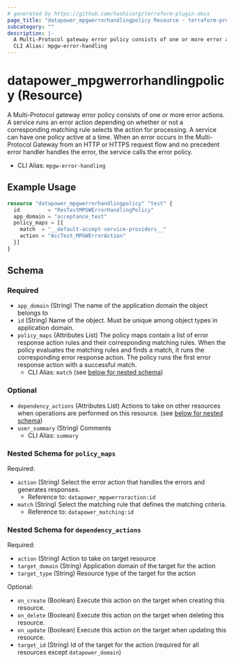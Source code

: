 ```yaml
---
# generated by https://github.com/hashicorp/terraform-plugin-docs
page_title: "datapower_mpgwerrorhandlingpolicy Resource - terraform-provider-datapower"
subcategory: ""
description: |-
  A Multi-Protocol gateway error policy consists of one or more error actions. A service runs an error action depending on whether or not a corresponding matching rule selects the action for processing. A service can have one policy active at a time. When an error occurs in the Multi-Protocol Gateway from an HTTP or HTTPS request flow and no precedent error handler handles the error, the service calls the error policy.
  CLI Alias: mpgw-error-handling
---
```


# datapower_mpgwerrorhandlingpolicy (Resource)

A Multi-Protocol gateway error policy consists of one or more error actions. A service runs an error action depending on whether or not a corresponding matching rule selects the action for processing. A service can have one policy active at a time. When an error occurs in the Multi-Protocol Gateway from an HTTP or HTTPS request flow and no precedent error handler handles the error, the service calls the error policy.
  - CLI Alias: `mpgw-error-handling`

## Example Usage

```terraform
resource "datapower_mpgwerrorhandlingpolicy" "test" {
  id         = "ResTestMPGWErrorHandlingPolicy"
  app_domain = "acceptance_test"
  policy_maps = [{
    match  = "__default-accept-service-providers__"
    action = "AccTest_MPGWErrorAction"
  }]
}
```

<!-- schema generated by tfplugindocs -->
## Schema

### Required

- `app_domain` (String) The name of the application domain the object belongs to
- `id` (String) Name of the object. Must be unique among object types in application domain.
- `policy_maps` (Attributes List) The policy maps contain a list of error response action rules and their corresponding matching rules. When the policy evaluates the matching rules and finds a match, it runs the corresponding error response action. The policy runs the first error response action with a successful match.
  - CLI Alias: `match` (see [below for nested schema](#nestedatt--policy_maps))

### Optional

- `dependency_actions` (Attributes List) Actions to take on other resources when operations are performed on this resource. (see [below for nested schema](#nestedatt--dependency_actions))
- `user_summary` (String) Comments
  - CLI Alias: `summary`

<a id="nestedatt--policy_maps"></a>
### Nested Schema for `policy_maps`

Required:

- `action` (String) Select the error action that handles the errors and generates responses.
  - Reference to: `datapower_mpgwerroraction:id`
- `match` (String) Select the matching rule that defines the matching criteria.
  - Reference to: `datapower_matching:id`


<a id="nestedatt--dependency_actions"></a>
### Nested Schema for `dependency_actions`

Required:

- `action` (String) Action to take on target resource
- `target_domain` (String) Application domain of the target for the action
- `target_type` (String) Resource type of the target for the action

Optional:

- `on_create` (Boolean) Execute this action on the target when creating this resource.
- `on_delete` (Boolean) Execute this action on the target when deleting this resource.
- `on_update` (Boolean) Execute this action on the target when updating this resource.
- `target_id` (String) Id of the target for the action (required for all resources except `datapower_domain`)
